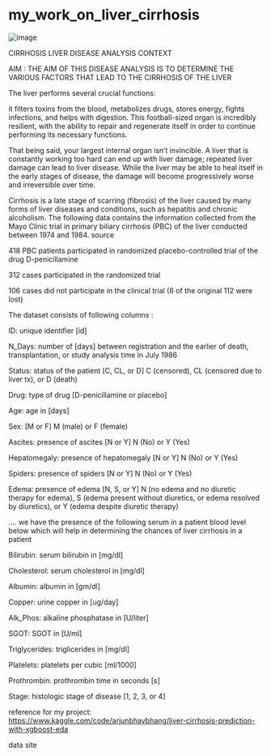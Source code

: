 # my_work_on_liver_cirrhosis
![image](https://user-images.githubusercontent.com/88893142/201343911-3abf88cf-b10a-48be-a225-1ee1bc451bd8.png)


CIRRHOSIS LIVER DISEASE ANALYSIS
CONTEXT

AIM : THE AIM OF THIS DISEASE ANALYSIS IS TO DETERMINE THE VARIOUS FACTORS THAT LEAD TO THE CIRRHOSIS OF THE LIVER

The liver performs several crucial functions:

it filters toxins from the blood,
metabolizes drugs, stores energy,
fights infections, and helps with digestion.
This football-sized organ is incredibly resilient, with the ability to repair and regenerate itself in order to continue performing its necessary functions.

That being said, your largest internal organ isn’t invincible. A liver that is constantly working too hard can end up with liver damage; repeated liver damage can lead to liver disease. While the liver may be able to heal itself in the early stages of disease, the damage will become progressively worse and irreversible over time.

Cirrhosis is a late stage of scarring (fibrosis) of the liver caused by many forms of liver diseases and conditions, such as hepatitis and chronic alcoholism. The following data contains the information collected from the Mayo Clinic trial in primary biliary cirrhosis (PBC) of the liver conducted between 1974 and 1984. source

418 PBC patients participated in randomized placebo-controlled trial of the drug D-penicillamine

312 cases participated in the randomized trial

106 cases did not participate in the clinical trial (6 of the original 112 were lost)

The dataset consists of following columns :

ID: unique identifier [id]

N_Days: number of [days] between registration and the earlier of death, transplantation, or study analysis time in July 1986

Status: status of the patient [C, CL, or D] C (censored), CL (censored due to liver tx), or D (death)

Drug: type of drug [D-penicillamine or placebo]

Age: age in [days]

Sex: [M or F] M (male) or F (female)

Ascites: presence of ascites [N or Y] N (No) or Y (Yes)

Hepatomegaly: presence of hepatomegaly [N or Y] N (No) or Y (Yes)

Spiders: presence of spiders [N or Y] N (No) or Y (Yes)

Edema: presence of edema [N, S, or Y] N (no edema and no diuretic therapy for edema), S (edema present without diuretics, or edema resolved by diuretics), or Y (edema despite diuretic therapy)

.... we have the presence of the following serum in a patient blood level below which will help in determining the chances of liver cirrhosis in a patient

Bilirubin: serum bilirubin in [mg/dl]

Cholesterol: serum cholesterol in [mg/dl]

Albumin: albumin in [gm/dl]

Copper: urine copper in [ug/day]

Alk_Phos: alkaline phosphatase in [U/liter]

SGOT: SGOT in [U/ml]

Triglycerides: triglicerides in [mg/dl]

Platelets: platelets per cubic [ml/1000]

Prothrombin: prothrombin time in seconds [s]

Stage: histologic stage of disease [1, 2, 3, or 4]

reference for my project: https://www.kaggle.com/code/arjunbhaybhang/liver-cirrhosis-prediction-with-xgboost-eda

data site
